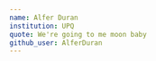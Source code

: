 ```yaml
---
name: Alfer Duran
institution: UPQ
quote: We're going to me moon baby
github_user: AlferDuran
---
```

